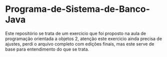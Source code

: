 # Programa-de-Sistema-de-Banco-Java
Este repositório se trata de um exercicio que foi proposto na aula de programação orientada a objetos 2, atenção este exercicio ainda precisa de ajustes, perdi o arquivo completo com edições finais, mas este serve de base para entendimento do que se trata.

